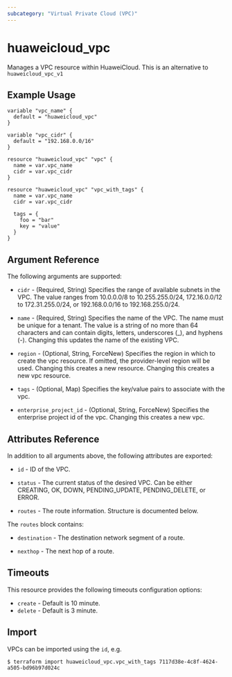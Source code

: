 ```yaml
---
subcategory: "Virtual Private Cloud (VPC)"
---
```


# huaweicloud\_vpc

Manages a VPC resource within HuaweiCloud.
This is an alternative to `huaweicloud_vpc_v1`

## Example Usage

```hcl
variable "vpc_name" {
  default = "huaweicloud_vpc"
}

variable "vpc_cidr" {
  default = "192.168.0.0/16"
}

resource "huaweicloud_vpc" "vpc" {
  name = var.vpc_name
  cidr = var.vpc_cidr
}

resource "huaweicloud_vpc" "vpc_with_tags" {
  name = var.vpc_name
  cidr = var.vpc_cidr

  tags = {
    foo = "bar"
    key = "value"
  }
}
```

## Argument Reference

The following arguments are supported:

* `cidr` - (Required, String) Specifies the range of available subnets in the VPC. The value ranges from 10.0.0.0/8 to 10.255.255.0/24, 172.16.0.0/12 to 172.31.255.0/24, or 192.168.0.0/16 to 192.168.255.0/24.

* `name` - (Required, String) Specifies the name of the VPC. The name must be unique for a tenant. The value is a string of no more than 64 characters and can contain digits, letters, underscores (_), and hyphens (-). Changing this updates the name of the existing VPC.

* `region` - (Optional, String, ForceNew) Specifies the region in which to create the vpc resource. If omitted, the provider-level region will be used. Changing this creates a new resource. Changing this creates a new vpc resource.

* `tags` - (Optional, Map) Specifies the key/value pairs to associate with the vpc.

* `enterprise_project_id` - (Optional, String, ForceNew) Specifies the enterprise project id of the vpc. Changing this creates a new vpc.

## Attributes Reference

In addition to all arguments above, the following attributes are exported:

* `id` -  ID of the VPC.

* `status` - The current status of the desired VPC. Can be either CREATING, OK, DOWN, PENDING_UPDATE, PENDING_DELETE, or ERROR.

* `routes` - The route information. Structure is documented below.

The `routes` block contains:

* `destination` - The destination network segment of a route.

* `nexthop` - The next hop of a route.

## Timeouts
This resource provides the following timeouts configuration options:
- `create` - Default is 10 minute.
- `delete` - Default is 3 minute.

## Import

VPCs can be imported using the `id`, e.g.

```
$ terraform import huaweicloud_vpc.vpc_with_tags 7117d38e-4c8f-4624-a505-bd96b97d024c
```
